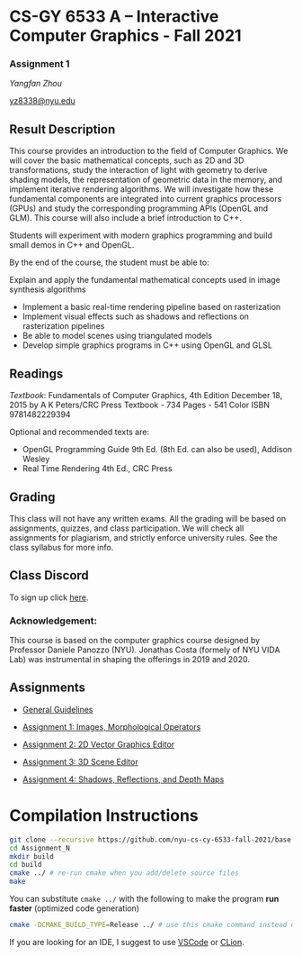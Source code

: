 # CS-GY 6533 A – Interactive Computer Graphics - Fall 2021

### Assignment 1

*Yangfan Zhou*

<yz8338@nyu.edu>

## Result Description

This course provides an introduction to the field of Computer Graphics. We will cover the basic mathematical concepts, such as 2D and 3D transformations, study the interaction of light with geometry to derive shading models, the representation of geometric data in the memory, and implement iterative rendering algorithms. We will investigate how these fundamental components are integrated into current graphics processors (GPUs) and study the corresponding programming APIs (OpenGL and GLM). This course will also include a brief introduction to C++. 

Students will experiment with modern graphics programming and build small demos in C++ and OpenGL. 

By the end of the course, the student must be able to: 

Explain and apply the fundamental mathematical concepts used in image synthesis algorithms 

* Implement a basic real-time rendering pipeline based on rasterization 
* Implement visual effects such as shadows and reflections on rasterization pipelines 
* Be able to model scenes using triangulated models 
* Develop simple graphics programs in C++ using OpenGL and GLSL 

## Readings 

*Textbook*:
Fundamentals of Computer Graphics, 4th Edition
December 18, 2015 by A K Peters/CRC Press
Textbook - 734 Pages - 541 Color
ISBN 9781482229394

Optional and recommended texts are:  
* OpenGL Programming Guide 9th Ed. (8th Ed. can also be used), Addison Wesley 
* Real Time Rendering 4th Ed., CRC Press 

## Grading 

This class will not have any written exams. All the grading will be based on assignments, quizzes, and class participation. We will check all assignments for plagiarism, and strictly enforce university rules. See the class syllabus for more info.

## Class Discord
To sign up click [here](https://discord.gg/PDK8DhE7P9).

### Acknowledgement: 
This course is based on the computer graphics course designed by Professor Daniele Panozzo (NYU). Jonathas Costa (formely of NYU VIDA Lab) was instrumental in shaping the offerings in 2019 and 2020. 

## Assignments

* [General Guidelines](General_Rules/General_Rules.md) 

* [Assignment 1: Images, Morphological Operators](Assignment_1/requirements/Assignment-1_Images.md) 

* [Assignment 2: 2D Vector Graphics Editor](Assignment_2/requirements/Assignment-2_2D_Editor.md) 

* [Assignment 3: 3D Scene Editor](Assignment_3/requirements/Assignment3_3D.md) 

* [Assignment 4: Shadows, Reflections, and Depth Maps](Assignment_4/requirements/Assignment4.md) 

# Compilation Instructions

```bash
git clone --recursive https://github.com/nyu-cs-cy-6533-fall-2021/base # --recursive flag is necessary for dependencies
cd Assignment_N
mkdir build
cd build
cmake ../ # re-run cmake when you add/delete source files
make
```

You can substitute `cmake ../` with the following to make the program **run faster** (optimized code generation)

```bash
cmake -DCMAKE_BUILD_TYPE=Release ../ # use this cmake command instead of the previous linefor faster run
```

If you are looking for an IDE, I suggest to use [VSCode](https://code.visualstudio.com) or [CLion](https://www.jetbrains.com/clion/).
